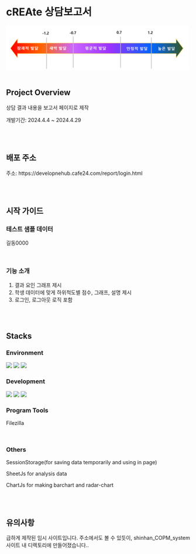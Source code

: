 <h1>cREAte 상담보고서</h1>
<img src="image/plot.png" alt="Example Image" style="width:500px;">
<br>
<br>

<h2>Project Overview</h2>
<p>상담 결과 내용을 보고서 페이지로 제작</p>
<p>개발기간: 2024.4.4 ~ 2024.4.29 </p>
<br>
<br>

<h2>배포 주소</h2>
<p>주소: https://developnehub.cafe24.com/report/login.html</p>
<br>
<br>

<h2>시작 가이드</h2>

<h3>테스트 샘플 데이터</h3>
<p>길동0000</p>
<br>

<h3>기능 소개</h3>
<ol>
  <li>결과 요인 그래프 제시</li>
  <li>학생 데이터에 맞게 하위척도별 점수, 그래프, 설명 제시</li>
  <li>로그인, 로그아웃 로직 포함</li>
</ol>
<br>
<br>

<h2>Stacks</h2>
<h3>Environment</h3>
<img src="https://img.shields.io/badge/visual studio code-007ACC?style=for-the-badge&logo=visual studio code&logoColor=white">
<img src="https://img.shields.io/badge/git-F05032?style=for-the-badge&logo=git&logoColor=white">
<img src="https://img.shields.io/badge/github-181717?style=for-the-badge&logo=github&logoColor=white">
<br>


<h3>Development</h3>
<img src="https://img.shields.io/badge/html5-E34F26?style=for-the-badge&logo=html5&logoColor=white">
<img src="https://img.shields.io/badge/css-1572B6?style=for-the-badge&logo=css3&logoColor=white">
<img src="https://img.shields.io/badge/javascript-F7DF1E?style=for-the-badge&logo=javascript&logoColor=black">
<br>

<h3>Program Tools</h3>
<p>Filezilla</p>
<br>

<h3>Others</h3>
<p>SessionStorage(for saving data temporarily and using in page)</p>
<p>SheetJs for analysis data</p>
<p>ChartJs for making barchart and radar-chart</p>
<br>
<br>

<h2>유의사항</h2>
<p>급하게 제작된 임시 사이트입니다. 주소에서도 볼 수 있듯이, shinhan_COPM_system 사이트 내 디렉토리에 만들어졌습니다..</p>

